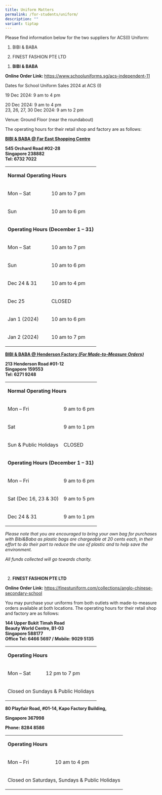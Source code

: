 ```yaml
---
title: Uniform Matters
permalink: /for-students/uniform/
description: ""
variant: tiptap
---
```

<p>Please find information below for the two suppliers for ACS(I) Uniform:</p>
<ol data-tight="true" class="tight">
<li>
<p>BIBI &amp; BABA</p>
</li>
<li>
<p>FINEST FASHION PTE LTD</p>
</li>
</ol>
<p></p>
<ol data-tight="true" class="tight">
<li>
<p><strong>BIBI &amp; BABA</strong>
</p>
</li>
</ol>
<p><strong>Online Order Link:&nbsp;</strong><a href="https://www.schooluniforms.sg/acs-independent-11" rel="noopener noreferrer nofollow" target="_blank">https://www.schooluniforms.sg/acs-independent-11</a>
</p>
<p>Dates for School Uniform Sales 2024 at ACS (I)</p>
<p>19 Dec 2024: 9 am to 4 pm</p>
<p>20 Dec 2024: 9 am to 4 pm
<br>23, 26, 27, 30 Dec 2024: 9 am to 2 pm</p>
<p>Venue: Ground Floor (near the roundabout)</p>
<p>The operating hours for their retail shop and factory are as follows:</p>
<p><strong><u>BIBI &amp; BABA @ Far East Shopping Centre</u></strong>
</p>
<p><strong>545 Orchard Road #02-28<br>Singapore 238882<br>Tel: 6732 7022</strong>
</p>
<table style="minWidth: 50px">
<colgroup>
<col>
<col>
</colgroup>
<tbody>
<tr>
<td rowspan="1" colspan="2">
<p><strong>Normal Operating Hours</strong>
</p>
</td>
</tr>
<tr>
<td rowspan="1" colspan="1">
<p>Mon – Sat</p>
</td>
<td rowspan="1" colspan="1">
<p>10 am to 7 pm</p>
</td>
</tr>
<tr>
<td rowspan="1" colspan="1">
<p>Sun</p>
</td>
<td rowspan="1" colspan="1">
<p>10 am to 6 pm</p>
</td>
</tr>
<tr>
<td rowspan="1" colspan="2">
<p><strong>Operating Hours&nbsp;(December 1 – 31)</strong>
</p>
</td>
</tr>
<tr>
<td rowspan="1" colspan="1">
<p>Mon – Sat</p>
</td>
<td rowspan="1" colspan="1">
<p>10 am to 7 pm</p>
</td>
</tr>
<tr>
<td rowspan="1" colspan="1">
<p>Sun</p>
</td>
<td rowspan="1" colspan="1">
<p>10 am to 6 pm</p>
</td>
</tr>
<tr>
<td rowspan="1" colspan="1">
<p>Dec 24 &amp; 31</p>
</td>
<td rowspan="1" colspan="1">
<p>10 am to 4 pm</p>
</td>
</tr>
<tr>
<td rowspan="1" colspan="1">
<p>Dec 25</p>
</td>
<td rowspan="1" colspan="1">
<p>CLOSED</p>
</td>
</tr>
<tr>
<td rowspan="1" colspan="1">
<p>Jan 1 (2024)</p>
</td>
<td rowspan="1" colspan="1">
<p>10 am to 6 pm</p>
</td>
</tr>
<tr>
<td rowspan="1" colspan="1">
<p>Jan 2 (2024)</p>
</td>
<td rowspan="1" colspan="1">
<p>10 am to 7 pm</p>
</td>
</tr>
</tbody>
</table>
<p><strong><u>BIBI &amp; BABA @ Henderson Factory </u><em><u>(For Made-to-Measure Orders)</u></em></strong>
</p>
<p><strong>213 Henderson Road #01-12<br>Singapore 159553<br>Tel: 6271 9248</strong>
</p>
<table style="minWidth: 50px">
<colgroup>
<col>
<col>
</colgroup>
<tbody>
<tr>
<td rowspan="1" colspan="2">
<p><strong>Normal Operating Hours</strong>
</p>
</td>
</tr>
<tr>
<td rowspan="1" colspan="1">
<p>Mon – Fri</p>
</td>
<td rowspan="1" colspan="1">
<p>9 am to 6 pm</p>
</td>
</tr>
<tr>
<td rowspan="1" colspan="1">
<p>Sat</p>
</td>
<td rowspan="1" colspan="1">
<p>9 am to 1 pm</p>
</td>
</tr>
<tr>
<td rowspan="1" colspan="1">
<p>Sun &amp; Public Holidays</p>
</td>
<td rowspan="1" colspan="1">
<p>CLOSED</p>
</td>
</tr>
<tr>
<td rowspan="1" colspan="2">
<p><strong>Operating Hours&nbsp;(December 1 – 31)</strong>
</p>
</td>
</tr>
<tr>
<td rowspan="1" colspan="1">
<p>Mon – Fri</p>
</td>
<td rowspan="1" colspan="1">
<p>9 am to 6 pm</p>
</td>
</tr>
<tr>
<td rowspan="1" colspan="1">
<p>Sat (Dec 16, 23 &amp; 30)</p>
</td>
<td rowspan="1" colspan="1">
<p>9 am to 5 pm</p>
</td>
</tr>
<tr>
<td rowspan="1" colspan="1">
<p>Dec 24 &amp; 31</p>
</td>
<td rowspan="1" colspan="1">
<p>9 am to 1 pm</p>
</td>
</tr>
</tbody>
</table>
<p><em>Please note that you are encouraged to bring your own bag for purchases with Bibi&amp;Baba as plastic bags are chargeable at 20 cents each, in their effort to do their part to reduce the use of plastic and to help save the environment.</em>
</p>
<p><em>All funds collected will go towards charity.</em>
</p>
<p>
<br>
</p>
<ol start="2" data-tight="true" class="tight">
<li>
<p><strong>FINEST FASHION PTE LTD</strong>
</p>
</li>
</ol>
<p><strong>Online Order Link:</strong>&nbsp;<a href="https://finestuniform.com/collections/anglo-chinese-secondary-school" rel="noopener noreferrer nofollow" target="_blank">https://finestuniform.com/collections/anglo-chinese-secondary-school</a>
</p>
<p>You may purchase your uniforms from both outlets with made-to-measure
orders available at both locations. The operating hours for their retail
shop and factory are as follows:</p>
<p><strong>144 Upper Bukit Timah Road<br>Beauty World Centre, B1-03<br>Singapore 588177<br>Office Tel: 6466 5697 / Mobile: 9029 5135</strong>
</p>
<table style="minWidth: 50px">
<colgroup>
<col>
<col>
</colgroup>
<tbody>
<tr>
<td rowspan="1" colspan="2">
<p><strong>Operating Hours</strong>
</p>
</td>
</tr>
<tr>
<td rowspan="1" colspan="1">
<p>Mon – Sat</p>
</td>
<td rowspan="1" colspan="1">
<p>12 pm to 7 pm</p>
</td>
</tr>
<tr>
<td rowspan="1" colspan="2">
<p>Closed on Sundays &amp; Public Holidays</p>
</td>
</tr>
</tbody>
</table>
<p><strong>80 Playfair Road, #01-14, Kapo Factory Building,</strong>
</p>
<p><strong>Singapore&nbsp;367998</strong>
</p>
<p><strong>Phone: 8284 8586</strong>
</p>
<table style="minWidth: 50px">
<colgroup>
<col>
<col>
</colgroup>
<tbody>
<tr>
<td rowspan="1" colspan="2">
<p><strong>Operating Hours</strong>
</p>
</td>
</tr>
<tr>
<td rowspan="1" colspan="1">
<p>Mon – Fri</p>
</td>
<td rowspan="1" colspan="1">
<p>10 am to 4 pm</p>
</td>
</tr>
<tr>
<td rowspan="1" colspan="2">
<p>Closed on Saturdays, Sundays &amp; Public Holidays</p>
</td>
</tr>
</tbody>
</table>
<p></p>